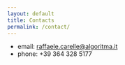 ```yaml
---
layout: default
title: Contacts
permalink: /contact/
---
```


- email: raffaele.carelle@algoritma.it
- phone: +39 364 328 5177

